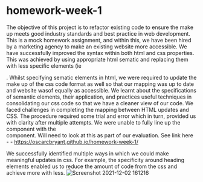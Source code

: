 # homework-week-1
The objective of this project is to refactor existing code to ensure the make up meets good industry standards and best practice in web development.   
This is a mock homework assignment, and within this, we have been hired by a marketing agency to make an existing website more accessible.
We have successfully improved the syntax within both html and css properties. 
This was achieved by using appropriate html sematic  and replacing them with less specific elements (ie <div>.
Whilst specifying sematic elements in html, we were required to update the make up of the css code format as well so that our mapping was up to date and website wasof equally as accessible. 
We learnt about the specifications of semantic elements, their application, and practices useful techniques in consolidating our css code so that we have a cleaner view of our code. 
We faced challenges in completing the mapping between HTML updates and CSS. The procedure required some trial and error which in turn, provided us with clarity after multiple attempts. 
We were unable to fully line up the <section> component with the <aside> component. Will need to look at this as part of our evaluation. 
See link here - - https://oscarcbryant.github.io/homework-week-1/
    
We successfully identified multiple ways in which we could make meaningful updates in css. For example, the specificity around heading elements enabled us to reduce the amount of code from the css and achieve more with less. 
  ![Screenshot 2021-12-02 161216](https://user-images.githubusercontent.com/93494642/144361817-30f1ffeb-08eb-4e9c-8e81-49ea82c5edbf.png)
